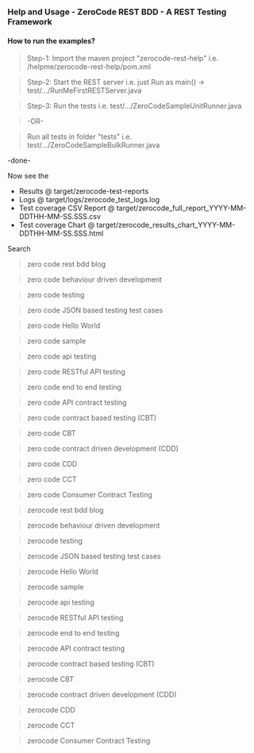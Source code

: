 ### Help and Usage - ZeroCode REST BDD - A REST Testing Framework 

#### How to run the examples?

> Step-1: 
Import the maven project "zerocode-rest-help" i.e. /helpme/zerocode-rest-help/pom.xml

> Step-2: 
Start the REST server i.e. just Run as main() -> test/.../RunMeFirstRESTServer.java

> Step-3: 
Run the tests i.e. test/.../ZeroCodeSampleUnitRunner.java

> -OR-

> Run all tests in folder "tests" i.e. test/.../ZeroCodeSampleBulkRunner.java

-done-


Now see the
* Results @ target/zerocode-test-reports
* Logs @ target/logs/zerocode_test_logs.log
* Test coverage CSV Report @ target/zerocode_full_report_YYYY-MM-DDTHH-MM-SS.SSS.csv
* Test coverage Chart @ target/zerocode_results_chart_YYYY-MM-DDTHH-MM-SS.SSS.html


Search

> zero code rest bdd blog

> zero code behaviour driven development

> zero code testing

> zero code JSON based testing test cases

> zero code Hello World

> zero code sample

> zero code api testing

> zero code RESTful API testing

> zero code end to end testing

> zero code API contract testing

> zero code contract based testing (CBT)

> zero code CBT

> zero code contract driven development (CDD)

> zero code CDD

> zero code CCT

> zero code Consumer Contract Testing

> zerocode rest bdd blog

> zerocode behaviour driven development

> zerocode testing

> zerocode JSON based testing test cases

> zerocode Hello World

> zerocode sample

> zerocode api testing

> zerocode RESTful API testing

> zerocode end to end testing

> zerocode API contract testing

> zerocode contract based testing (CBT)

> zerocode CBT

> zerocode contract driven development (CDD)

> zerocode CDD

> zerocode CCT

> zerocode Consumer Contract Testing
